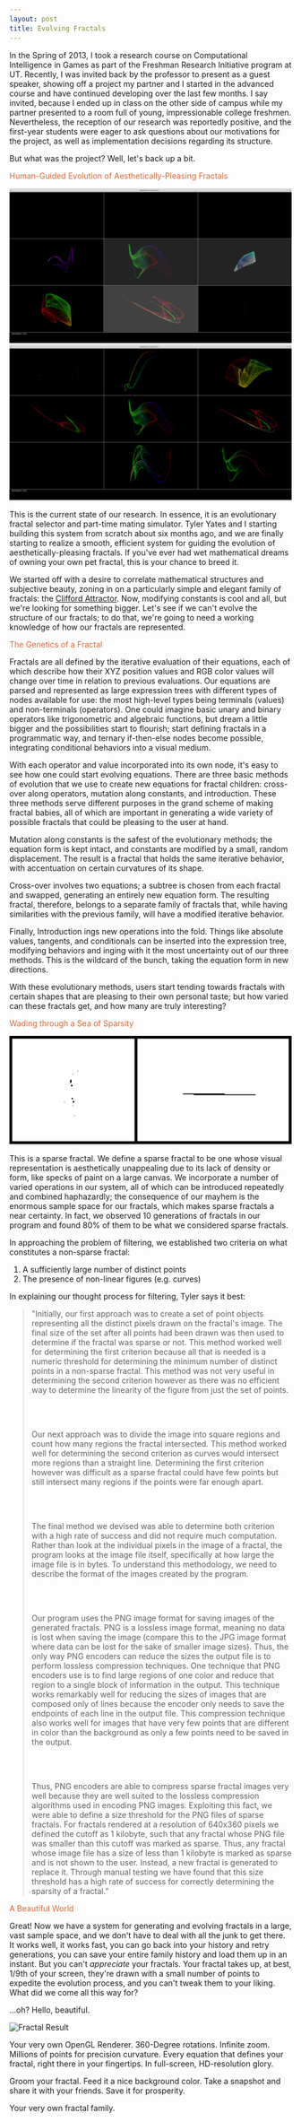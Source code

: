 ```yaml
---
layout: post
title: Evolving Fractals
---
```


In the Spring of 2013, I took a research course on Computational Intelligence in Games as part of the Freshman Research Initiative program at UT. Recently, I was invited back by the professor to present as a guest speaker, showing off a project my partner and I started in the advanced course and have continued developing over the last few months. I say invited, because I ended up in class on the other side of campus while my partner presented to a room full of young, impressionable college freshmen. Nevertheless, the reception of our research was reportedly positive, and the first-year students were eager to ask questions about our motivations for the project, as well as implementation decisions regarding its structure. 


But what was the project? Well, let's back up a bit.


<h3-dark style="color: #DB6837">Human-Guided Evolution of Aesthetically-Pleasing Fractals</h3-dark>


![Fractal GUI 1](/img/blog/fractal-1.png)
![Fractal GUI 2](/img/blog/fractal-2.png)


This is the current state of our research. In essence, it is an evolutionary fractal selector and part-time mating simulator. Tyler Yates and I starting building this system from scratch about six months ago, and we are finally starting to realize a smooth, efficient system for guiding the evolution of aesthetically-pleasing fractals. If you've ever had wet mathematical dreams of owning your own pet fractal, this is your chance to breed it.


We started off with a desire to correlate mathematical structures and subjective beauty, zoning in on a particularly simple and elegant family of fractals: the [Clifford Attractor](http://paulbourke.net/fractals/clifford/). Now, modifying constants is cool and all, but we're looking for something bigger. Let's see if we can't evolve the structure of our fractals; to do that, we're going to need a working knowledge of how our fractals are represented.


<h3-dark style="color: #DB6837">The Genetics of a Fractal</h3-dark>


Fractals are all defined by the iterative evaluation of their equations, each of which describe how their XYZ position values and RGB color values will change over time in relation to previous evaluations. Our equations are parsed and represented as large expression trees with different types of nodes available for use: the most high-level types being terminals (values) and non-terminals (operators). One could imagine basic unary and binary operators like trigonometric and algebraic functions, but dream a little bigger and the possibilities start to flourish; start defining fractals in a programmatic way, and ternary if-then-else nodes become possible, integrating conditional behaviors into a visual medium. 


With each operator and value incorporated into its own node, it's easy to see how one could start evolving equations. There are three basic methods of evolution that we use to create new equations for fractal children: cross-over along operators, mutation along constants, and introduction. These three methods serve different purposes in the grand scheme of making fractal babies, all of which are important in generating a wide variety of possible fractals that could be pleasing to the user at hand.
  
  
Mutation along constants is the safest of the evolutionary methods; the equation form is kept intact, and constants are modified by a small, random displacement. The result is a fractal that holds the same iterative behavior, with accentuation on certain curvatures of its shape. 
  
  
Cross-over involves two equations; a subtree is chosen from each fractal and swapped, generating an entirely new equation form. The resulting fractal, therefore, belongs to a separate family of fractals that, while having similarities with the previous family, will have a modified iterative behavior.
  
  
Finally, Introduction ings new operations into the fold. Things like absolute values, tangents, and conditionals can be inserted into the expression tree, modifying behaviors and inging with it the most uncertainty out of our three methods. This is the wildcard of the bunch, taking the equation form in new directions.
  
  
With these evolutionary methods, users start tending towards fractals with certain shapes that are pleasing to their own personal taste; but how varied can these fractals get, and how many are truly interesting?
  
  
<h3-dark style="color: #DB6837">Wading through a Sea of Sparsity</h3-dark>
  
  
![Sparse Fractal Diagram](/img/blog/fractal-sparse.png)
  
  
This is a sparse fractal. We define a sparse fractal to be one whose visual representation is aesthetically unappealing due to its lack of density or form, like specks of paint on a large canvas. We incorporate a number of varied operations in our system, all of which can be introduced repeatedly and combined haphazardly; the consequence of our mayhem is the enormous sample space for our fractals, which makes sparse fractals a near certainty. In fact, we observed 10 generations of fractals in our program and found 80% of them to be what we considered sparse fractals.
  
  
In approaching the problem of filtering, we established two criteria on what constitutes a non-sparse fractal:
  1.	A sufficiently large number of distinct points
  2.	The presence of non-linear figures (e.g. curves)
  
  
In explaining our thought process for filtering, Tyler says it best:
  
<blockquote>

"Initially, our first approach was to create a set of point objects representing all the distinct pixels drawn on the fractal's image. The final size of the set after all points had been drawn was then used to determine if the fractal was sparse or not. This method worked well for determining the first criterion because all that is needed is a numeric threshold for determining the minimum number of distinct points in a non-sparse fractal. This method was not very useful in determining the second criterion however as there was no efficient way to determine the linearity of the figure from just the set of points.  

</br></br>

  Our next approach was to divide the image into square regions and count how many regions the fractal intersected. This method worked well for determining the second criterion as curves would intersect more regions than a straight line. Determining the first criterion however was difficult as a sparse fractal could have few points but still intersect many regions if the points were far enough apart.

</br></br>

  The final method we devised was able to determine both criterion with a high rate of success and did not require much computation. Rather than look at the individual pixels in the image of a fractal, the program looks at the image file itself, specifically at how large the image file is in bytes. To understand this methodology, we need to describe the format of the images created by the program.

</br></br>

  Our program uses the PNG image format for saving images of the generated fractals. PNG is a lossless image format, meaning no data is lost when saving the image (compare this to the JPG image format where data can be lost for the sake of smaller image sizes). Thus, the only way PNG encoders can reduce the sizes the output file is to perform lossless compression techniques. One technique that PNG encoders use is to find large regions of one color and reduce that region to a single block of information in the output. This technique works remarkably well for reducing the sizes of images that are composed only of lines because the encoder only needs to save the endpoints of each line in the output file. This compression technique also works well for images that have very few points that are different in color than the background as only a few points need to be saved in the output. 

</br></br>
  
  Thus, PNG encoders are able to compress sparse fractal images very well because they are well suited to the lossless compression algorithms used in encoding PNG images. Exploiting this fact, we were able to define a size threshold for the PNG files of sparse fractals. For fractals rendered at a resolution of 640x360 pixels we defined the cutoff as 1 kilobyte, such that any fractal whose PNG file was smaller than this cutoff was marked as sparse. Thus, any fractal whose image file has a size of less than 1 kilobyte is marked as sparse and is not shown to the user. Instead, a new fractal is generated to replace it. Through manual testing we have found that this size threshold has a high rate of success for correctly determining the sparsity of a fractal."
</blockquote>  


<h3-dark style="color: #DB6837">A Beautiful World</h3-dark>


Great! Now we have a system for generating and evolving fractals in a large, vast sample space, and we don't have to deal with all the junk to get there. It works well, it works fast, you can go back into your history and retry generations, you can save your entire family history and load them up in an instant. But you can't <i>appreciate</i> your fractals. Your fractal takes up, at best, 1/9th of your screen, they're drawn with a small number of points to expedite the evolution process, and you can't tweak them to your liking. What did we come all this way for?
  
  
...oh? Hello, beautiful.
  
  
![Fractal Result](http://giant.gfycat.com/RadiantDeliciousDuckbillcat.gif)
  
  
Your very own OpenGL Renderer. 360-Degree rotations. Infinite zoom. Millions of points for precision curvature. Every equation that defines your fractal, right there in your fingertips. In full-screen, HD-resolution glory.
  
  
Groom your fractal. Feed it a nice background color. Take a snapshot and share it with your friends. Save it for prosperity.
  
  
Your very own fractal family.